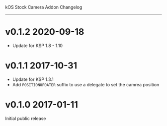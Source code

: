 kOS Stock Camera Addon Changelog
********************************

# v0.1.2 2020-09-18

- Update for KSP 1.8 - 1.10

# v0.1.1 2017-10-31

- Update for KSP 1.3.1
- Add `POSITIONUPDATER` suffix to use a delegate to set the camrea position

# v0.1.0 2017-01-11

Initial public release
